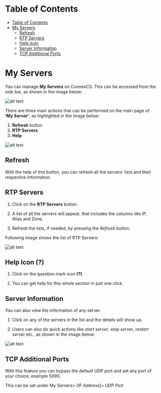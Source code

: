 # Table of Contents

* [Table of Contents](#table-of-contents)
* [My Servers](#my-servers)
    * [Refresh](#refresh)
    * [RTP Servers](#rtp-servers)
    * [Help Icon](#help-icon)
    * [Server Information](#server-information)
    * [TCP Additional Ports](#tcp-additional-ports)


# My Servers

You can manage **My Servers** on ConnexCS. This can be accessed from the side bar, as shown in the image below:

![alt text][server-img-1]

There are three main actions that can be performed on the main page of **‘My Server’**, as highlighted in the image below:

 1. **Refresh**  button
 2. **RTP Servers**
 3. **Help**

![alt text][server-img-3] 

## Refresh

With the help of this button, you can refresh all the servers’ lists and their respective information. 

## RTP Servers

1. Click on the **RTP Servers** button.

2. A list of all the servers will appear, that includes the columns like IP, Alias and Zone.

3. Refresh the lists, if needed, by pressing the *Refresh* button.

Following image shows the list of RTP Servers:

![alt text][server-img-3]

## Help Icon **(?)**

1. Click on the question mark icon **(?)**.

2. You can get help for this whole section in just one click.

## Server Information

You can also view the information of any server.

1. Click on any of the servers in the list and the details will show up. 

2. Users can also do quick actions like *start server*, *stop server*, *restart server* etc., as shown in the image below:

![alt text][server-img-4]


## TCP Additional Ports

With this feature you can bypass the default UDP port and set any port of your choice, example 5090. 

This can be set under My Servers> [IP Address]> UDP Port

[server-img-1]: https://raw.githubusercontent.com/digipigeon/connexcs-user-docs/master/img/server-img-1.png "server-img-1"
[server-img-2]: https://raw.githubusercontent.com/digipigeon/connexcs-user-docs/master/img/server-img-2.png "server-img-2"
[server-img-3]: https://raw.githubusercontent.com/digipigeon/connexcs-user-docs/master/img/server-img-3.png "server-img-3"
[server-img-4]: https://raw.githubusercontent.com/digipigeon/connexcs-user-docs/master/img/server-img-4.png "server-img-4"

